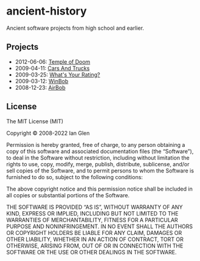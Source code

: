 # ancient-history

Ancient software projects from high school and earlier.


## Projects

- 2012-06-06: [Temple of Doom](Temple%20of%20Doom/)
- 2009-04-11: [Cars And Trucks](Cars%20And%20Trucks/)
- 2009-03-25: [What's Your Rating?](What%27s%20Your%20Rating/)
- 2009-03-12: [WinBob](WinBob/)
- 2008-12-23: [AirBob](AirBob/)


## License

The MIT License (MIT)

Copyright © 2008-2022 Ian Glen

Permission is hereby granted, free of charge, to any person obtaining a copy of this software and associated documentation files (the “Software”), to deal in the Software without restriction, including without limitation the rights to use, copy, modify, merge, publish, distribute, sublicense, and/or sell copies of the Software, and to permit persons to whom the Software is furnished to do so, subject to the following conditions:

The above copyright notice and this permission notice shall be included in all copies or substantial portions of the Software.

THE SOFTWARE IS PROVIDED “AS IS”, WITHOUT WARRANTY OF ANY KIND, EXPRESS OR IMPLIED, INCLUDING BUT NOT LIMITED TO THE WARRANTIES OF MERCHANTABILITY, FITNESS FOR A PARTICULAR PURPOSE AND NONINFRINGEMENT. IN NO EVENT SHALL THE AUTHORS OR COPYRIGHT HOLDERS BE LIABLE FOR ANY CLAIM, DAMAGES OR OTHER LIABILITY, WHETHER IN AN ACTION OF CONTRACT, TORT OR OTHERWISE, ARISING FROM, OUT OF OR IN CONNECTION WITH THE SOFTWARE OR THE USE OR OTHER DEALINGS IN THE SOFTWARE.
